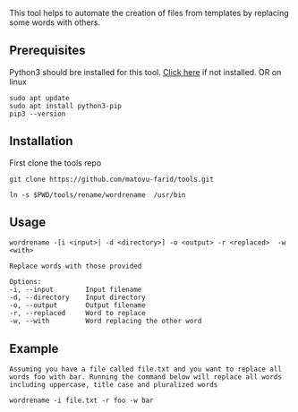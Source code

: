 This tool helps to automate the creation of files from templates by replacing some words with others.

## Prerequisites
Python3 should bre installed for this tool. [Click here](https://www.python.org/downloads/) if not installed.
OR on linux
```
sudo apt update
sudo apt install python3-pip
pip3 --version
```


## Installation
First clone the tools repo
```
git clone https://github.com/matovu-farid/tools.git
```

```
ln -s $PWD/tools/rename/wordrename  /usr/bin   
```

## Usage
```
wordrename -[i <input>| -d <directory>] -o <output> -r <replaced>  -w <with> 

Replace words with those provided

Options:
-i, --input        Input filename
-d, --directory    Input directory
-o, --output       Output filename
-r, --replaced     Word to replace 
-w, --with         Word replacing the other word
```
## Example
```
Assuming you have a file called file.txt and you want to replace all words foo with bar. Running the command below will replace all words including uppercase, title case and pluralized words
```
```
wordrename -i file.txt -r foo -w bar
```
